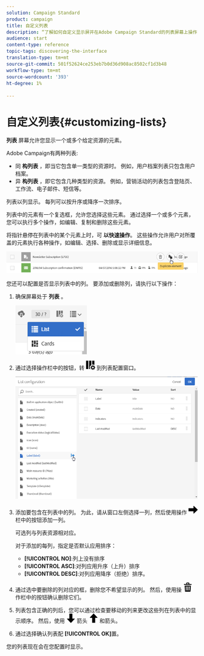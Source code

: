 ```yaml
---
solution: Campaign Standard
product: campaign
title: 自定义列表
description: “了解如何自定义显示屏并在Adobe Campaign Standard的列表屏幕上操作：排序、过滤、删除或复制元素。 列表屏幕显示一个或多个给定资源的元素。”
audience: start
content-type: reference
topic-tags: discovering-the-interface
translation-type: tm+mt
source-git-commit: 501f52624ce253eb7b0d36d908ac8502cf1d3b48
workflow-type: tm+mt
source-wordcount: '393'
ht-degree: 1%

---
```



# 自定义列表{#customizing-lists}

**列表** 屏幕允许您显示一个或多个给定资源的元素。

Adobe Campaign有两种列表:

* 同 **构列表** ，即当它包含单一类型的资源时。 例如，用户档案列表只包含用户档案。
* 异 **构列表** ，即它包含几种类型的资源。 例如，营销活动的列表包含登陆页、工作流、电子邮件、短信等。

列表以列显示。 每列可以按升序或降序一次排序。

列表中的元素有一个复选框，允许您选择这些元素。 通过选择一个或多个元素，您可以执行多个操作，如编辑、复制和删除这些元素。

将指针悬停在列表中的某个元素上时，可 **以快速操作**。 这些操作允许用户对所覆盖的元素执行各种操作，如编辑、选择、删除或显示详细信息。

![](assets/overview_list_quickactions.png)

您还可以配置是否显示列表中的列。 要添加或删除列，请执行以下操作：

1. 确保屏幕处于 **列表** 。

   ![](assets/export_list_mode_switch.png)

1. 通过选择操作栏中的按钮，转 ![](assets/columnsettings.png) 到列表配置窗口。

   ![](assets/list_configuration1.png)

1. 添加要包含在列表中的列。 为此，请从窗口左侧选择一列，然后使用操作 ![](assets/arrowright.png) 栏中的按钮添加一列。

   可选列与列表资源相对应。

   对于添加的每列，指定是否默认应用排序：

   * **[!UICONTROL NO]**:列上没有排序
   * **[!UICONTROL ASC]**:对列应用升序（上升）排序
   * **[!UICONTROL DESC]**:对列应用降序（拒绝）排序。

1. 通过选中要删除的列对应的框，删除您不希望显示的列。 然后，使用操 ![](assets/delete.png) 作栏中的按钮确认删除它们。
1. 列表包含正确的列后，您可以通过检查要移动的列来更改这些列在列表中的显示顺序。 然后，使用 ![](assets/arrowdown.png) 箭头 ![](assets/arrowup.png) 和箭头。
1. 通过选择确认列表配 **[!UICONTROL OK]**&#x200B;置。

您的列表现在会在您配置时显示。
